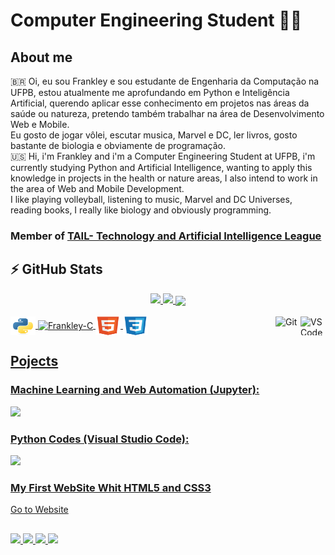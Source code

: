 # Computer Engineering Student 👨‍💻
 ## About me
 🇧🇷 Oi, eu sou Frankley e sou estudante de Engenharia da Computação na UFPB, estou atualmente me aprofundando em Python e Inteligência Artificial, querendo aplicar esse conhecimento em projetos nas áreas da saúde ou natureza, pretendo também trabalhar na área de Desenvolvimento Web e Mobile.
<br/> Eu gosto de jogar vôlei, escutar musica, Marvel e DC, ler livros, gosto bastante de biologia e obviamente de programação.
<br/> 🇺🇸 Hi, i'm Frankley and i'm a Computer Engineering Student at UFPB, i'm currently studying Python and Artificial Intelligence, wanting to apply this knowledge in projects in the health or nature areas, I also intend to work in the area of Web and Mobile Development.
<br/> I like playing volleyball, listening to music, Marvel and DC Universes, reading books, I really like biology and obviously programming.

### Member of [TAIL- Technology and Artificial Intelligence League](https://github.com/TailUFPB)

## ⚡ GitHub Stats

<div align="center">
  <a href="https://github.com/Franky03">
  <img height="160em" src="https://github-readme-stats.vercel.app/api?username=Franky03&show_icons=true&theme=github_dark&include_all_commits=true&count_private=true"/>
  <img height="160em" src="https://github-readme-stats.vercel.app/api/top-langs/?username=Franky03&exclude_repo=PythonProjects&layout=compact&langs_count=8&theme=github_dark"/>
  <img align = "center" src = "https://github-profile-trophy.vercel.app/?username=Franky03&title=Commit,Stars,Repositories,PullRequest,Followers&theme=darkhub" />
</div>
<div style="display: inline_block"><br>
  <img align="center" alt="Frankley-Python" height="30" width="40" src="https://raw.githubusercontent.com/devicons/devicon/master/icons/python/python-original.svg">
  <img align="center" alt="Frankley-C" height="30" width="40" src="https://cdn.jsdelivr.net/gh/devicons/devicon/icons/c/c-original.svg">
  <img align="center" alt="Frankley-HTML" height="30" width="40" src="https://raw.githubusercontent.com/devicons/devicon/master/icons/html5/html5-original.svg">
  <img align="center" alt="Frankley-CSS" height="30" width="40" src="https://raw.githubusercontent.com/devicons/devicon/master/icons/css3/css3-original.svg">
  <img align="right" alt="VSCode" height="30" width="40" src="https://cdn.jsdelivr.net/gh/devicons/devicon/icons/vscode/vscode-original.svg" />
  <img align="right" alt="Git" height="30" width="40" src="https://cdn.jsdelivr.net/gh/devicons/devicon/icons/git/git-original.svg" />
</div>
  
  ##
 
 ## Pojects
 
 ### Machine Learning and Web Automation (Jupyter): 
<a href="https://github.com/Franky03/PythonProjects"><img height="28.5" src="https://img.shields.io/badge/Made%20with-Jupyter-orange?style=for-the-badge&logo=Jupyter">
 ### Python Codes (Visual Studio Code):
<a href="https://github.com/Franky03/MyProjects/blob/master/README.md"><img height="30" src="http://ForTheBadge.com/images/badges/made-with-python.svg">

  
 ### My First WebSite Whit HTML5 and CSS3
  [Go to Website](https://franky03.github.io/WebSites/)
 
 ##
  
<a href="https://www.instagram.com/frankley.kaiky/"><img height="30" src="https://github.com/anirudhbelwadi/anirudhbelwadi/blob/master/images/insta.png"> <a href="https://twitter.com/asagiri_gen5"><img height="30" src="https://github.com/anirudhbelwadi/anirudhbelwadi/blob/master/images/twitter.png"> <a href="https://www.linkedin.com/in/frankley-kaiky-a62272237/"><img height="30" src="https://github.com/anirudhbelwadi/anirudhbelwadi/blob/master/images/linkedin.png"> <a href="https://www.github.com/Franky03"><img height="30" src="https://cdn.jsdelivr.net/gh/devicons/devicon/icons/github/github-original.svg">
